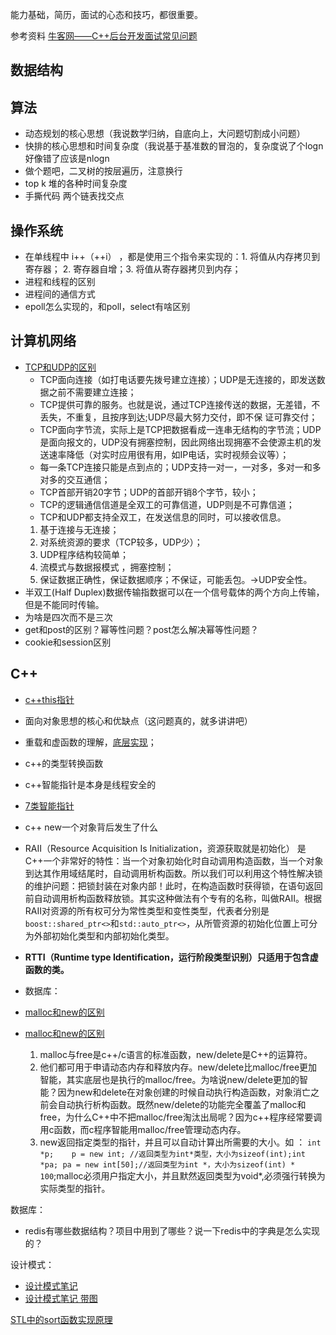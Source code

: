 能力基础，简历，面试的心态和技巧，都很重要。

参考资料
[牛客网——C++后台开发面试常见问题](https://www.nowcoder.com/discuss/59394?type=post&order=time&pos=&page=2&channel=&source_id=1)

## 数据结构

## 算法

+ 动态规划的核心思想（我说数学归纳，自底向上，大问题切割成小问题）
+ 快排的核心思想和时间复杂度（我说基于基准数的冒泡的，复杂度说了个logn 好像错了应该是nlogn
+ 做个题吧，二叉树的按层遍历，注意换行
+ top k 堆的各种时间复杂度
+ 手撕代码 两个链表找交点

## 操作系统

+ 在单线程中 i++（++i） ，都是使用三个指令来实现的：1. 将值从内存拷贝到寄存器； 2. 寄存器自增；3. 将值从寄存器拷贝到内存；
+ 进程和线程的区别
+ 进程间的通信方式
+ epoll怎么实现的，和poll，select有啥区别

## 计算机网络

+ [TCP和UDP的区别](https://www.cnblogs.com/williamjie/p/9390164.html)
  + TCP面向连接（如打电话要先拨号建立连接）；UDP是无连接的，即发送数据之前不需要建立连接；
  + TCP提供可靠的服务。也就是说，通过TCP连接传送的数据，无差错，不丢失，不重复，且按序到达;UDP尽最大努力交付，即不保   证可靠交付；
  + TCP面向字节流，实际上是TCP把数据看成一连串无结构的字节流；UDP是面向报文的，UDP没有拥塞控制，因此网络出现拥塞不会使源主机的发送速率降低（对实时应用很有用，如IP电话，实时视频会议等）；
  + 每一条TCP连接只能是点到点的；UDP支持一对一，一对多，多对一和多对多的交互通信；
  + TCP首部开销20字节；UDP的首部开销8个字节，较小；
  + TCP的逻辑通信信道是全双工的可靠信道，UDP则是不可靠信道；
  + TCP和UDP都支持全双工，在发送信息的同时，可以接收信息。
  1. 基于连接与无连接；
  2. 对系统资源的要求（TCP较多，UDP少）；
  3. UDP程序结构较简单；
  4. 流模式与数据报模式 ，拥塞控制；
  5. 保证数据正确性，保证数据顺序；不保证，可能丢包。->UDP安全性。
+ 半双工(Half Duplex)数据传输指数据可以在一个信号载体的两个方向上传输，但是不能同时传输。
+ 为啥是四次而不是三次
+ get和post的区别？幂等性问题？post怎么解决幂等性问题？
+ cookie和session区别

## C++

+ [c++this指针](https://blog.csdn.net/qq_41035588/article/details/83216792)

+ 面向对象思想的核心和优缺点（这问题真的，就多讲讲吧）
+ 重载和虚函数的理解，[底层实现](https://blog.csdn.net/Li_suhuan/article/details/100008326)；
+ c++的类型转换函数
+ c++智能指针是本身是线程安全的
+ [7类智能指针](https://www.cnblogs.com/greatverve/p/smart-ptr.html)
+ c++ new一个对象背后发生了什么
+ RAII（Resource Acquisition Is Initialization，资源获取就是初始化） 是C++一个非常好的特性：当一个对象初始化时自动调用构造函数，当一个对象到达其作用域结尾时，自动调用析构函数。所以我们可以利用这个特性解决锁的维护问题：把锁封装在对象内部！此时，在构造函数时获得锁，在语句返回前自动调用析构函数释放锁。其实这种做法有个专有的名称，叫做RAII。根据RAII对资源的所有权可分为常性类型和变性类型，代表者分别是`boost::shared_ptr<>`和`std::auto_ptr<>`，从所管资源的初始化位置上可分为外部初始化类型和内部初始化类型。
+ **RTTI（Runtime type Identification，运行阶段类型识别）只适用于包含虚函数的类。**
+ 数据库：
+ [malloc和new的区别](https://blog.csdn.net/weixin_39411321/article/details/89311059)
+ [malloc和new的区别](https://blog.csdn.net/zhong29/article/details/80930919)
  1. malloc与free是c++/c语言的标准函数，new/delete是C++的运算符。
  2. 他们都可用于申请动态内存和释放内存。new/delete比malloc/free更加智能，其实底层也是执行的malloc/free。为啥说new/delete更加的智能？因为new和delete在对象创建的时候自动执行构造函数，对象消亡之前会自动执行析构函数。既然new/delete的功能完全覆盖了malloc和free，为什么C++中不把malloc/free淘汰出局呢？因为c++程序经常要调用c函数，而c程序智能用malloc/free管理动态内存。
  3. new返回指定类型的指针，并且可以自动计算出所需要的大小。如 ：
   `int *p;    p = new int; //返回类型为int*类型，大小为sizeof(int);int *pa; pa = new int[50];//返回类型为int *，大小为sizeof(int) * 100`;malloc必须用户指定大小，并且默然返回类型为void*,必须强行转换为实际类型的指针。
  
数据库：

+ redis有哪些数据结构？项目中用到了哪些？说一下redis中的字典是怎么实现的？

设计模式：

+ [设计模式笔记](https://blog.csdn.net/bzehong/article/details/89193708)
+ [设计模式笔记 带图](https://www.cnblogs.com/kaoleba/p/11189065.html)

[STL中的sort函数实现原理](https://blog.csdn.net/vanturman/article/details/81706538)
